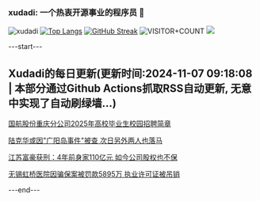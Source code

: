 ### xudadi: 一个热衷开源事业的程序员 👋

![xudadi](https://github-readme-stats-git-masterorgs-github-readme-stats-team.vercel.app/api?username=xudadi)
[![Top Langs](https://github-readme-stats.vercel.app/api/top-langs/?username=xudadi)](https://github.com/anuraghazra/github-readme-stats)
[![GitHub Streak](https://streak-stats.demolab.com?user=xudadi&locale=zh_Hans)](https://git.io/streak-stats)
![VISITOR+COUNT](https://komarev.com/ghpvc/?username=xudadi&label=VISITOR+COUNT)
![](https://raw.githubusercontent.com/xudadi/xudadi/main/assets/github-contribution-grid-snake.svg)


---start---

## Xudadi的每日更新(更新时间:2024-11-07 09:18:08 | 本部分通过Github Actions抓取RSS自动更新, 无意中实现了自动刷绿墙...)

[国航股份重庆分公司2025年高校毕业生校园招聘简章](https://www.gongkaoleida.com/article/2185093)

[陆克华或因"广阳岛事件"被查 次日另外两人也落马](https://m.163.com/news/article/JGAJD3BD0514R9P4.html)

[江苏富豪获刑：4年前身家110亿元 如今公司股权也不保](https://m.163.com/news/article/JG97I0OJ0512B07B.html)

[无锡虹桥医院因骗保案被罚款5895万 执业许可证被吊销](https://m.163.com/news/article/JGAE0P9P0514R9P4.html)

---end---
